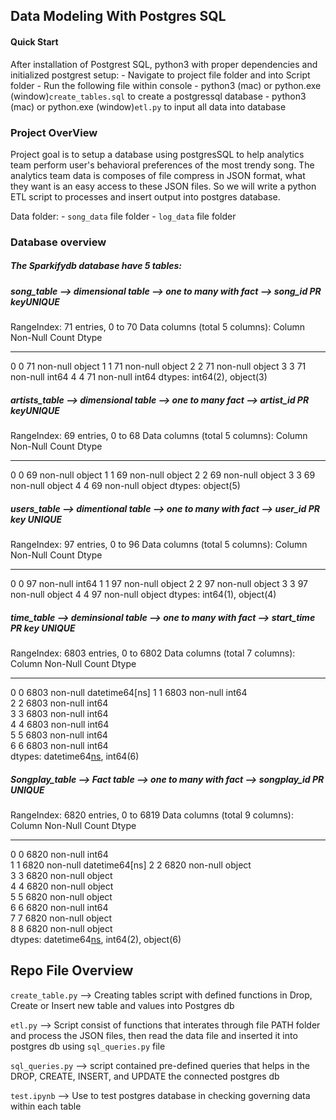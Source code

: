 ## Data Modeling With Postgres SQL

#### Quick Start
After installation of Postgrest SQL, python3 with proper dependencies and initialized postgrest setup:
    - Navigate to project file folder and into Script folder
    - Run the following file within console 
    - python3 (mac) or python.exe (window)`create_tables.sql` to create a postgressql database
    - python3 (mac) or python.exe (window)`etl.py` to input all data into database


### Project OverView

Project goal is to setup a database using postgresSQL to help analytics team perform user's behavioral preferences of the most trendy song. The analytics team data is composes of file compress in JSON format, what they want is an easy access to these JSON files. So we will write a python ETL script to processes and insert output into postgres database.

Data folder:
    -   `song_data` file folder
    -   `log_data` file folder


### Database overview


##### The Sparkifydb database have 5 tables:

##### song_table --> dimensional table --> one to many with fact -->  song_id PR keyUNIQUE
RangeIndex: 71 entries, 0 to 70
Data columns (total 5 columns):
    Column  Non-Null Count  Dtype 
---  ------  --------------  ----- 
 0   0       71 non-null     object
 1   1       71 non-null     object
 2   2       71 non-null     object
 3   3       71 non-null     int64 
 4   4       71 non-null     int64 
dtypes: int64(2), object(3)
 
##### artists_table --> dimensional table  --> one to many fact --> artist_id PR keyUNIQUE 
RangeIndex: 69 entries, 0 to 68
Data columns (total 5 columns):
    Column  Non-Null Count  Dtype 
---  ------  --------------  ----- 
 0   0       69 non-null     object
 1   1       69 non-null     object
 2   2       69 non-null     object
 3   3       69 non-null     object
 4   4       69 non-null     object
dtypes: object(5)

##### users_table --> dimentional table --> one to many with fact --> user_id PR key UNIQUE

RangeIndex: 97 entries, 0 to 96
Data columns (total 5 columns):
    Column  Non-Null Count  Dtype 
---  ------  --------------  ----- 
 0   0       97 non-null     int64 
 1   1       97 non-null     object
 2   2       97 non-null     object
 3   3       97 non-null     object
 4   4       97 non-null     object
dtypes: int64(1), object(4)

##### time_table --> deminsional table --> one to many with fact --> start_time PR key UNIQUE
RangeIndex: 6803 entries, 0 to 6802
Data columns (total 7 columns):
    Column  Non-Null Count  Dtype         
---  ------  --------------  -----         
 0   0       6803 non-null   datetime64[ns]
 1   1       6803 non-null   int64         
 2   2       6803 non-null   int64         
 3   3       6803 non-null   int64         
 4   4       6803 non-null   int64         
 5   5       6803 non-null   int64         
 6   6       6803 non-null   int64         
dtypes: datetime64[ns](1), int64(6)

##### Songplay_table --> Fact table --> one to many with fact --> songplay_id PR UNIQUE 
RangeIndex: 6820 entries, 0 to 6819
Data columns (total 9 columns):
    Column  Non-Null Count  Dtype         
---  ------  --------------  -----         
 0   0       6820 non-null   int64         
 1   1       6820 non-null   datetime64[ns]
 2   2       6820 non-null   object        
 3   3       6820 non-null   object        
 4   4       6820 non-null   object        
 5   5       6820 non-null   object        
 6   6       6820 non-null   int64         
 7   7       6820 non-null   object        
 8   8       6820 non-null   object        
dtypes: datetime64[ns](1), int64(2), object(6)

## Repo File Overview
`create_table.py` --> Creating tables script with defined functions in Drop, Create or Insert new table and values into Postgres db

`etl.py` --> Script consist of functions that interates through file PATH folder and process the JSON files, then read the data file and inserted it into postgres db using `sql_queries.py` file

`sql_queries.py` --> script contained pre-defined queries that helps in the DROP, CREATE, INSERT, and UPDATE the connected postgres db

`test.ipynb` --> Use to test postgres database in checking governing data within each table